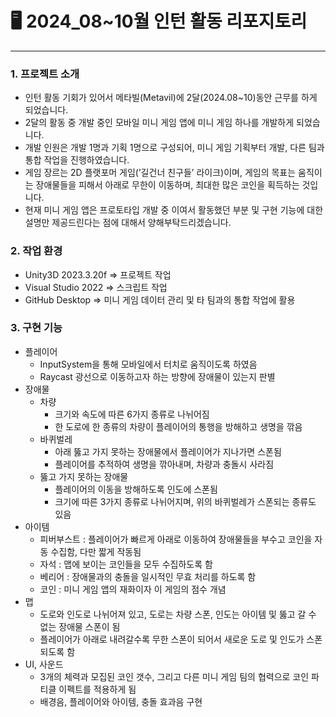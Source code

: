 # 🖥 2024_08~10월 인턴 활동 리포지토리

---

### 1. 프로젝트 소개

- 인턴 활동 기회가 있어서 메타빌(Metavil)에 2달(2024.08~10)동안 근무를 하게 되었습니다.
- 2달의 활동 중 개발 중인 모바일 미니 게임 앱에 미니 게임 하나를 개발하게 되었습니다.
- 개발 인원은 개발 1명과 기획 1명으로 구성되어, 미니 게임 기획부터 개발, 다른 팀과 통합 작업을 진행하였습니다.
- 게임 장르는 2D 플랫포머 게임(’길건너 친구들’ 라이크)이며, 게임의 목표는 움직이는 장애물들을 피해서 아래로 무한이 이동하며, 최대한 많은 코인을 획득하는 것입니다.
- 현재 미니 게임 앱은 프로토타입 개발 중 이여서 활동했던 부분 및 구현 기능에 대한 설명만 제공드린다는 점에 대해서 양해부탁드리겠습니다.

### 2. 작업 환경

- Unity3D 2023.3.20f ⇒ 프로젝트 작업
- Visual Studio 2022 ⇒ 스크립트 작업
- GitHub Desktop ⇒ 미니 게임 데이터 관리 및 타 팀과의 통합 작업에 활용

### 3. 구현 기능

- 플레이어
    - InputSystem을 통해 모바일에서 터치로 움직이도록 하였음
    - Raycast 광선으로 이동하고자 하는 방향에 장애물이 있는지 판별
- 장애물
    - 차량
        - 크기와 속도에 따른 6가지 종류로 나뉘어짐
        - 한 도로에 한 종류의 차량이 플레이어의 통행을 방해하고 생명을 깎음
    - 바퀴벌레
        - 아래 뚫고 가지 못하는 장애물에서 플레이어가 지나가면 스폰됨
        - 플레이어를 추적하여 생명을 깎아내며, 차량과 충돌시 사라짐
    - 뚫고 가지 못하는 장애물
        - 플레이어의 이동을 방해하도록 인도에 스폰됨
        - 크기에 따른 3가지 종류로 나뉘어지며,  위의 바퀴벌레가 스폰되는 종류도 있음
- 아이템
    - 피버부스트 : 플레이어가 빠르게 아래로 이동하여 장애물들을 부수고 코인을 자동 수집함, 다만 짧게 작동됨
    - 자석 : 맵에 보이는 코인들을 모두 수집하도록 함
    - 베리어 : 장애물과의 충돌을 일시적인 무효 처리를 하도록 함
    - 코인 : 미니 게임 앱의 재화이자 이 게임의 점수 개념
- 맵
    - 도로와 인도로 나뉘어져 있고, 도로는 차량 스폰, 인도는 아이템 및 뚫고 갈 수 없는 장애물 스폰이 됨
    - 플레이어가 아래로 내려갈수록 무한 스폰이 되어서 새로운 도로 및 인도가 스폰 되도록 함
- UI, 사운드
    - 3개의 체력과 모집된 코인 갯수, 그리고 다른 미니 게임 팀의 협력으로 코인 파티클 이펙트를 적용하게 됨
    - 배경음, 플레이어와 아이템, 충돌 효과음 구현
